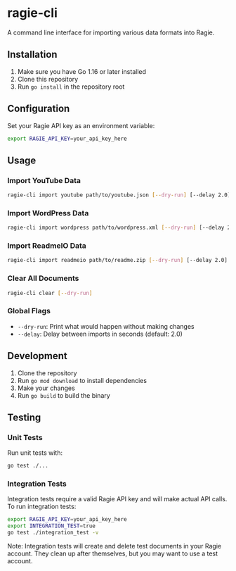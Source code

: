 # ragie-cli

A command line interface for importing various data formats into Ragie.

## Installation

1. Make sure you have Go 1.16 or later installed
2. Clone this repository
3. Run `go install` in the repository root

## Configuration

Set your Ragie API key as an environment variable:

```bash
export RAGIE_API_KEY=your_api_key_here
```

## Usage

### Import YouTube Data

```bash
ragie-cli import youtube path/to/youtube.json [--dry-run] [--delay 2.0]
```

### Import WordPress Data

```bash
ragie-cli import wordpress path/to/wordpress.xml [--dry-run] [--delay 2.0]
```

### Import ReadmeIO Data

```bash
ragie-cli import readmeio path/to/readme.zip [--dry-run] [--delay 2.0]
```

### Clear All Documents

```bash
ragie-cli clear [--dry-run]
```

### Global Flags

- `--dry-run`: Print what would happen without making changes
- `--delay`: Delay between imports in seconds (default: 2.0)

## Development

1. Clone the repository
2. Run `go mod download` to install dependencies
3. Make your changes
4. Run `go build` to build the binary

## Testing

### Unit Tests

Run unit tests with:

```bash
go test ./...
```

### Integration Tests

Integration tests require a valid Ragie API key and will make actual API calls. To run integration tests:

```bash
export RAGIE_API_KEY=your_api_key_here
export INTEGRATION_TEST=true
go test ./integration_test -v
```

Note: Integration tests will create and delete test documents in your Ragie account. They clean up after themselves, but you may want to use a test account. 